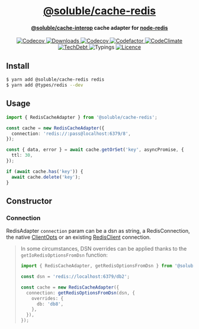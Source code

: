 <div align="center">
  <h1 align="center"><a aria-label="soluble/cache-redis" href="https://github.com/soluble-io/cache-interop/tree/main/packages/cache-redis">@soluble/cache-redis</a></h1>
  <h4 align="center"><a aria-label="soluble/cache-interop" href="">@soluble/cache-interop</a> cache adapter for <a aria-label="node-redis" href="https://github.com/NodeRedis/node-redis">node-redis</a></h4>
</div>

<p align="center">
  <a aria-label="Version" href="https://npm.im/@soluble/cache-redis">
    <img alt="Codecov" src="https://img.shields.io/npm/v/@soluble/cache-redis.svg?style=for-the-badge&labelColor=000000" />
  </a>
  <a aria-label="Downloads" href="https://npm.im/@soluble/cache-redis">
    <img alt="Downloads" src="https://img.shields.io/npm/dy/@soluble/cache-redis?style=for-the-badge&labelColor=000000" />
  </a>
  <a aria-label="Coverage" href="https://codecov.io/gh/soluble-io/cache-interop">
    <img alt="Codecov" src="https://img.shields.io/codecov/c/github/soluble-io/cache-interop?label=Coverage&logo=codecov&style=for-the-badge&labelColor=000000" />
  </a>
  <a aria-label="Codefactor" href="https://www.codefactor.io/repository/github/soluble-io/cache-interop">
    <img alt="Codefactor" src="https://img.shields.io/codefactor/grade/github/soluble-io/cache-interop?label=CF&logo=codefactor&style=for-the-badge&labelColor=000000" />
  </a>
  <a aria-label="CodeClimate" href="https://codeclimate.com/github/soluble-io/cache-interop/maintainability">
    <img alt="CodeClimate" src="https://img.shields.io/codeclimate/maintainability/soluble-io/cache-interop?logo=code-climate&style=for-the-badge&labelColor=000000" />
  </a>
  <a aria-label="TechDebt" href="https://codeclimate.com/github/soluble-io/cache-interop/maintainability">
    <img alt="TechDebt" src="https://img.shields.io/codeclimate/tech-debt/soluble-io/cache-interop?label=TechDebt&logo=code-climate&style=for-the-badge&labelColor=000000" />
  </a>
  <a aria-label="Typings">
    <img alt="Typings" src="https://img.shields.io/static/v1?label=typings&message=3.5%2B&logo=typescript&style=for-the-badge&labelColor=000000&color=9cf" />
  </a>
  <a aria-label="Licence" href="https://github.com/soluble-io/cache-interop/blob/main/LICENSE">
    <img alt="Licence" src="https://img.shields.io/npm/l/@soluble/cache-ioredis?style=for-the-badge&labelColor=000000" />
  </a>
</p>

## Install

```bash
$ yarn add @soluble/cache-redis redis
$ yarn add @types/redis --dev
```

## Usage

```typescript
import { RedisCacheAdapter } from '@soluble/cache-redis';

const cache = new RedisCacheAdapter({
  connection: 'redis://:pass@localhost:6379/8',
});

const { data, error } = await cache.getOrSet('key', asyncPromise, {
  ttl: 30,
});

if (await cache.has('key')) {
  await cache.delete('key');
}
```

## Constructor

### Connection

RedisAdapter `connection` param can be a dsn as string, a RedisConnection,
the native [ClientOpts](https://github.com/NodeRedis/node-redis) or an existing [RedisClient](https://github.com/NodeRedis/node-redis) connection.

> In some circumstances, DSN overrides can be applied thanks to the `getIoRedisOptionsFromDsn` function:
>
> ```typescript
> import { RedisCacheAdapter, getRedisOptionsFromDsn } from '@soluble/cache-redis';
>
> const dsn = 'redis://localhost:6379/db2';
>
> const cache = new RedisCacheAdapter({
>   connection: getRedisOptionsFromDsn(dsn, {
>     overrides: {
>       db: 'db8',
>     },
>   }),
> });
> ```

